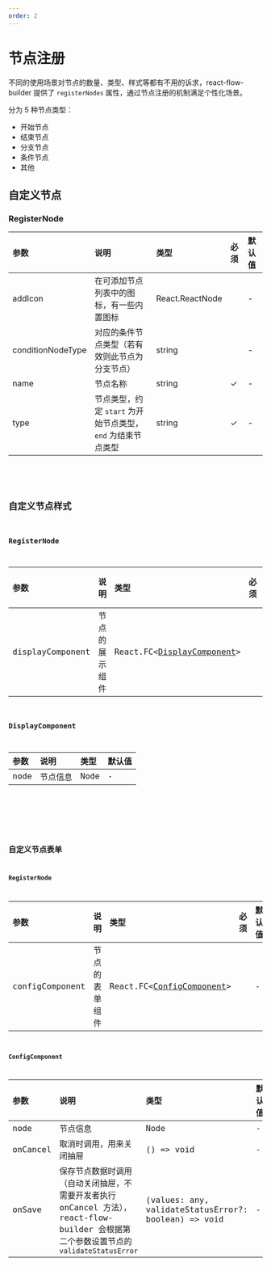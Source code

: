 ```yaml
---
order: 2
---
```


# 节点注册

不同的使用场景对节点的数量、类型、样式等都有不用的诉求，react-flow-builder 提供了 `registerNodes` 属性，通过节点注册的机制满足个性化场景。

分为 5 种节点类型：

- 开始节点
- 结束节点
- 分支节点
- 条件节点
- 其他

## 自定义节点

### RegisterNode

| 参数              | 说明                                                        | 类型            | 必须 | 默认值 |
| :---------------- | :---------------------------------------------------------- | :-------------- | :--- | :----- |
| addIcon           | 在可添加节点列表中的图标，有一些内置图标                    | React.ReactNode |      | -      |
| conditionNodeType | 对应的条件节点类型（若有效则此节点为分支节点）              | string          |      | -      |
| name              | 节点名称                                                    | string          | ✓    | -      |
| type              | 节点类型，约定 `start` 为开始节点类型，`end` 为结束节点类型 | string          | ✓    | -      |

<br>

<code src="./demo/node/register/index.tsx" />

## 自定义节点样式

### RegisterNode

| 参数             | 说明           | 类型                                              | 必须 | 默认值 |
| :--------------- | :------------- | :------------------------------------------------ | :--- | :----- |
| displayComponent | 节点的展示组件 | React.FC\<[DisplayComponent](#displaycomponent)\> |      | -      |

### DisplayComponent

| 参数 | 说明     | 类型 | 默认值 |
| :--- | :------- | :--- | :----- |
| node | 节点信息 | Node | -      |

<br>

<code src="./demo/node/display/index.tsx" />

## 自定义节点表单

### RegisterNode

| 参数            | 说明           | 类型                                            | 必须 | 默认值 |
| :-------------- | :------------- | :---------------------------------------------- | :--- | :----- |
| configComponent | 节点的表单组件 | React.FC\<[ConfigComponent](#configcomponent)\> |      | -      |

### ConfigComponent

| 参数     | 说明                                                                                                                                    | 类型                                                 | 默认值 |
| :------- | :-------------------------------------------------------------------------------------------------------------------------------------- | :--------------------------------------------------- | :----- |
| node     | 节点信息                                                                                                                                | Node                                                 | -      |
| onCancel | 取消时调用，用来关闭抽屉                                                                                                                | () => void                                           | -      |
| onSave   | 保存节点数据时调用（自动关闭抽屉，不需要开发者执行 onCancel 方法），react-flow-builder 会根据第二个参数设置节点的 `validateStatusError` | (values: any, validateStatusError?: boolean) => void | -      |

<br>

<code src="./demo/node/form/index.tsx" />
